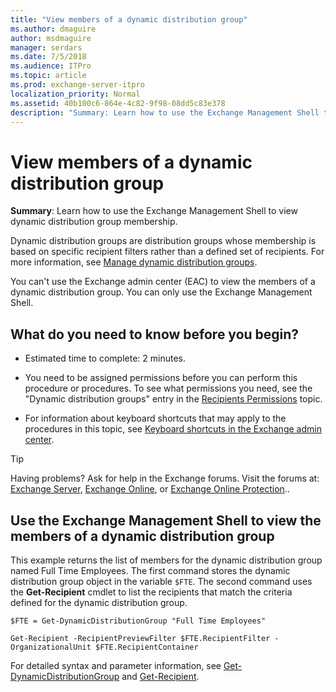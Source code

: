 ```yaml
---
title: "View members of a dynamic distribution group"
ms.author: dmaguire
author: msdmaguire
manager: serdars
ms.date: 7/5/2018
ms.audience: ITPro
ms.topic: article
ms.prod: exchange-server-itpro
localization_priority: Normal
ms.assetid: 40b100c6-864e-4c82-9f98-08dd5c83e378
description: "Summary: Learn how to use the Exchange Management Shell to view dynamic distribution group membership."
---
```


# View members of a dynamic distribution group

 **Summary**: Learn how to use the Exchange Management Shell to view dynamic distribution group membership.
  
Dynamic distribution groups are distribution groups whose membership is based on specific recipient filters rather than a defined set of recipients. For more information, see [Manage dynamic distribution groups](dynamic-distribution-groups.md).
  
You can't use the Exchange admin center (EAC) to view the members of a dynamic distribution group. You can only use the Exchange Management Shell.
  
## What do you need to know before you begin?

- Estimated time to complete: 2 minutes.
    
- You need to be assigned permissions before you can perform this procedure or procedures. To see what permissions you need, see the "Dynamic distribution groups" entry in the [Recipients Permissions](../../permissions/feature-permissions/recipient-permissions.md) topic.
    
- For information about keyboard shortcuts that may apply to the procedures in this topic, see [Keyboard shortcuts in the Exchange admin center](../../about-documentation/exchange-admin-center-keyboard-shortcuts.md).
    
> [!TIP]
> Having problems? Ask for help in the Exchange forums. Visit the forums at: [Exchange Server](https://go.microsoft.com/fwlink/p/?linkId=60612), [Exchange Online](https://go.microsoft.com/fwlink/p/?linkId=267542), or [Exchange Online Protection](https://go.microsoft.com/fwlink/p/?linkId=285351)..
  
## Use the Exchange Management Shell to view the members of a dynamic distribution group
<a name="Shell"> </a>

This example returns the list of members for the dynamic distribution group named Full Time Employees. The first command stores the dynamic distribution group object in the variable `$FTE`. The second command uses the **Get-Recipient** cmdlet to list the recipients that match the criteria defined for the dynamic distribution group.
  
```
$FTE = Get-DynamicDistributionGroup "Full Time Employees"
```

```
Get-Recipient -RecipientPreviewFilter $FTE.RecipientFilter -OrganizationalUnit $FTE.RecipientContainer
```

For detailed syntax and parameter information, see [Get-DynamicDistributionGroup](http://technet.microsoft.com/library/d97ee738-dfa1-464b-855a-4242e8065473.aspx) and [Get-Recipient](http://technet.microsoft.com/library/2ce6250f-0ad3-4b29-870c-e1d6e1e154bc.aspx).
  

